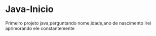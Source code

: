 # Java-Inicio

Primeiro projeto java,perguntando nome,idade,ano de nascimento
Irei aprimorando ele constantemente
